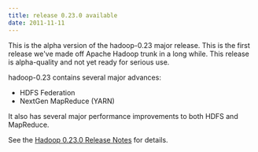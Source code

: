 ```yaml
---
title: release 0.23.0 available
date: 2011-11-11
---
```

<!---
  Licensed under the Apache License, Version 2.0 (the "License");
  you may not use this file except in compliance with the License.
  You may obtain a copy of the License at

   https://www.apache.org/licenses/LICENSE-2.0

  Unless required by applicable law or agreed to in writing, software
  distributed under the License is distributed on an "AS IS" BASIS,
  WITHOUT WARRANTIES OR CONDITIONS OF ANY KIND, either express or implied.
  See the License for the specific language governing permissions and
  limitations under the License. See accompanying LICENSE file.
-->

This is the alpha version of the hadoop-0.23 major release. This is the
first release we've made off Apache Hadoop trunk in a long while. This
release is alpha-quality and not yet ready for serious use.

hadoop-0.23 contains several major advances:

-   HDFS Federation
-   NextGen MapReduce (YARN)

It also has several major performance improvements to both HDFS and
MapReduce.

See the [Hadoop 0.23.0 Release
Notes](https://hadoop.apache.org/docs/r0.23.0/hadoop-project-dist/hadoop-common/releasenotes.html)
for details.


